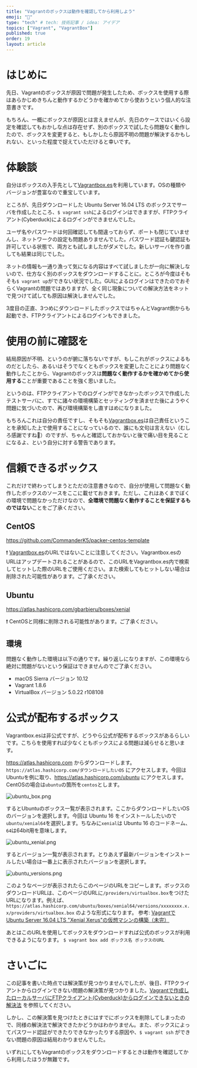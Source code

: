 ```yaml
---
title: "Vagrantのボックスは動作を確認してから利用しよう"
emoji: "👋"
type: "tech" # tech: 技術記事 / idea: アイデア
topics: ["Vagrant", "VagrantBox"]
published: true
order: 19
layout: article
---
```


# はじめに
先日、Vagrantのボックスが原因で問題が発生したため、ボックスを使用する際はあらかじめきちんと動作するかどうかを確かめてから使おうという個人的な注意書きです。

もちろん、一概にボックスが原因とは言えませんが、先日のケースではいくら設定を確認してもおかしな点は存在せず、別のボックスで試したら問題なく動作したので、ボックスを変更すると、もしかしたら原因不明の問題が解決するかもしれない、といった程度で捉えていただけると幸いです。

# 体験談
自分はボックスの入手先として[Vagrantbox.es](http://www.vagrantbox.es)を利用しています。OSの種類やバージョンが豊富なので重宝しています。

ところが、先日ダウンロードした Ubuntu Server 16.04 LTS のボックスでサーバを作成したところ、`$ vagrant ssh`によるログインはできますが、FTPクライアント(Cyberduck)によるログインができませんでした。

ユーザ名やパスワードは何回確認しても間違っておらず、ポートも閉じていませんし、ネットワークの設定も問題ありませんでした。パスワード認証も鍵認証も許可している状態で、両方とも試しましたがダメでした。新しいサーバを作り直しても結果は同じでした。

ネットの情報も一通り漁って気になる内容はすべて試しましたが一向に解決しないので、仕方なく別のボックスをダウンロードすることに。ところが今度はそもそも`$ vagrant up`ができない状況でした。GUIによるログインはできたのでおそらくVagrantの問題ではありますが、全く同じ現象についての解決方法をネットで見つけて試しても原因は解決しませんでした。

3度目の正直、3つめにダウンロードしたボックスではちゃんとVagrant側からも起動でき、FTPクライアントによるログインもできました。

# 使用の前に確認を
結局原因が不明、というのが腑に落ちないですが、もしこれがボックスによるものだとしたら、あるいはそうでなくともボックスを変更したことにより問題なく動作したことから、Vagrantのボックスは**問題なく動作するかを確かめてから使用する**ことが重要であることを強く思いました。

というのは、FTPクライアントでのログインができなかったボックスで作成したテストサーバに、すでに諸々の環境構築とセッティングを済ませた後にようやく問題に気づいたので、再び環境構築をし直すはめになりました。

もちろんこれは自分の責任ですし、そもそも[Vagrantbox.es](http://www.vagrantbox.es)は自己責任ということを承知した上で使用することになっているので、誰にも文句は言えない（むしろ感謝ですね🙏）のですが、ちゃんと確認しておかないと後で痛い目を見ることになるよ、という自分に対する警告であります。

# 信頼できるボックス
これだけで終わってしまうとただの注意書きなので、自分が使用して問題なく動作したボックスのソースをここに載せておきます。ただし、これはあくまでぼくの環境で問題なかっただけなので、**全環境で問題なく動作することを保証するものではない**ことをご了承ください。

## CentOS
https://github.com/CommanderK5/packer-centos-template

❗️ [Vagrantbox.es](http://www.vagrantbox.es)のURLではないことに注意してください。Vagrantbox.esのURLはアップデートされることがあるので、このURLをVagrantbox.es内で検索してヒットした際のURLをご使用ください。また検索してもヒットしない場合は削除された可能性があります。ご了承ください。

## Ubuntu
https://atlas.hashicorp.com/gbarbieru/boxes/xenial

❗️ CentOSと同様に削除される可能性があります。ご了承ください。

## 環境
問題なく動作した環境は以下の通りです。繰り返しになりますが、この環境なら絶対に問題がないという保証はできませんのでご了承ください。

* macOS Sierra バージョン 10.12
* Vagrant 1.8.6
* VirtualBox バージョン 5.0.22 r108108

# 公式が配布するボックス
Vagrantbox.esは非公式ですが、どうやら公式が配布するボックスがあるらしいです。こちらを使用すれば少なくともボックスによる問題は減らせると思います。

https://atlas.hashicorp.com からダウンロードします。`https://atlas.hashicorp.com/ダウンロードしたいOS` にアクセスします。今回はUbuntuを例に取り、https://atlas.hashicorp.com/ubuntu にアクセスします。CentOSの場合は`ubuntu`の箇所を`centos`とします。

![ubuntu_box.png](https://qiita-image-store.s3.amazonaws.com/0/113895/59cbe74a-8311-7185-16db-4d43f2ef8056.png)

するとUbuntuのボックス一覧が表示されます。ここからダウンロードしたいOSのバージョンを選択します。今回は Ubuntu 16 をインストールしたいので`ubuntu/xenial64`を選択します。ちなみに`xenial`は Ubuntu 16 のコードネーム、`64`は64bit用を意味します。

![ubuntu_xenial.png](https://qiita-image-store.s3.amazonaws.com/0/113895/20320974-30f8-c2f2-2570-77e34d064322.png)

するとバージョン一覧が表示されます。とりあえず最新バージョンをインストールしたい場合は一番上に表示されたバージョンを選択します。

![ubuntu_versions.png](https://qiita-image-store.s3.amazonaws.com/0/113895/ca54fafb-3ac2-5d59-79e2-0c00e7cb3521.png)

このようなページが表示されたらこのページのURLをコピーします。ボックスのダウンロードURLは、このページのURLに`/providers/virtualbox.box`をつけたURLになります。例えば、`https://atlas.hashicorp.com/ubuntu/boxes/xenial64/versions/xxxxxxxx.x.x/providers/virtualbox.box` のような形式になります。
参考: [VagrantでUbuntu Server 16.04 LTS "Xenial Xerus"の仮想マシンの構築（未完）](http://qiita.com/__mi_mo/items/0d23b555ce19c3992757#ubuntu-1604%E3%81%AEbox%E3%82%92%E3%83%80%E3%82%A6%E3%83%B3%E3%83%AD%E3%83%BC%E3%83%89)

あとはこのURLを使用してボックスをダウンロードすれば公式のボックスが利用できるようになります。
`$ vagrant box add ボックス名 ボックスのURL`

# さいごに
この記事を書いた時点では解決策が見つかりませんでしたが、後日、FTPクライアントからログインできない問題の解決策が見つかりました。[Vagrantで作成したローカルサーバにFTPクライアント(Cyberduck)からログインできないときの解決法](https://ja.developers.noraworld.blog/how-to-login-to-vagrant-via-cyberduck) を参照してください。

しかし、この解決策を見つけたときにはすでにボックスを削除してしまったので、同様の解決法で解決できたかどうかはわかりません。また、ボックスによってパスワード認証ができたりできなかったりする原因や、`$ vagrant ssh` ができない問題の原因は結局わかりませんでした。

いずれにしてもVagrantのボックスをダウンロードするときは動作を確認してから利用したほうが無難です。
